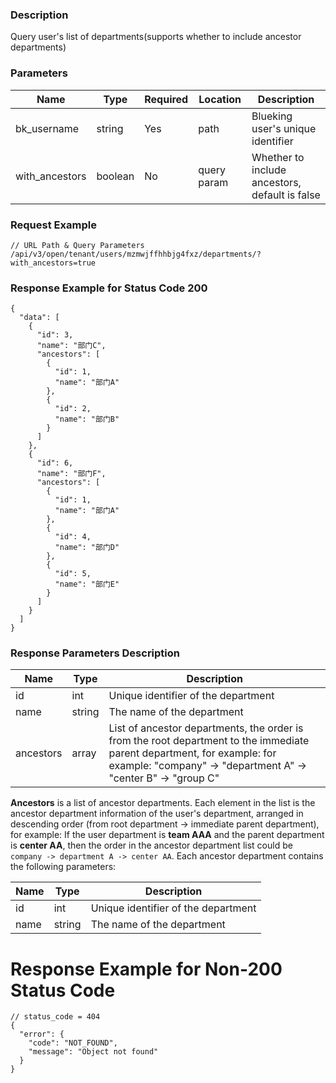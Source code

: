 ### Description

Query user's list of departments(supports whether to include ancestor departments)

### Parameters

| Name           | Type    | Required | Location    | Description                                    |
|----------------|---------|----------|-------------|------------------------------------------------|
| bk_username    | string  | Yes      | path        | Blueking user's unique identifier              |
| with_ancestors | boolean | No       | query param | Whether to include ancestors, default is false |

### Request Example

```
// URL Path & Query Parameters
/api/v3/open/tenant/users/mzmwjffhhbjg4fxz/departments/?with_ancestors=true
```

### Response Example for Status Code 200

```json5
{
  "data": [
    {
      "id": 3,
      "name": "部门C",
      "ancestors": [
        {
          "id": 1,
          "name": "部门A"
        },
        {
          "id": 2,
          "name": "部门B"
        }
      ]
    },
    {
      "id": 6,
      "name": "部门F",
      "ancestors": [
        {
          "id": 1,
          "name": "部门A"
        },
        {
          "id": 4,
          "name": "部门D"
        },
        {
          "id": 5,
          "name": "部门E"
        }
      ]
    }
  ]
}
```

### Response Parameters Description

| Name      | Type   | Description                                                                                                                                                                              |
|-----------|--------|------------------------------------------------------------------------------------------------------------------------------------------------------------------------------------------|
| id        | int    | Unique identifier of the department                                                                                                                                                      |
| name      | string | The name of the department                                                                                                                                                               |
| ancestors | array  | List of ancestor departments, the order is from the root department to the immediate parent department, for example: for example: "company" -> "department A" -> "center B" -> "group C" |

**Ancestors** is a list of ancestor departments. Each element in the list is the ancestor department information of the
user's department, arranged in descending order (from root department -> immediate parent department), for
example: If the user department is **team AAA** and the parent department is **center AA**, then the order in the
ancestor department list could be `company -> department A -> center AA`. Each ancestor department contains the
following parameters:

| Name | Type   | Description                         |
|------|--------|-------------------------------------|
| id   | int    | Unique identifier of the department |
| name | string | The name of the department          |

# Response Example for Non-200 Status Code

```json5
// status_code = 404
{
  "error": {
    "code": "NOT_FOUND",
    "message": "Object not found"
  }
}
```
